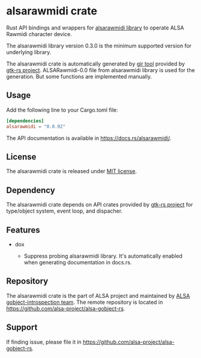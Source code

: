 # alsarawmidi crate

Rust API bindings and wrappers for [alsarawmidi library](https://github.com/alsa-project/alsa-gobject) to
operate ALSA Rawmidi character device.

The alsarawmidi library version 0.3.0 is the minimum supported version for underlying library.

The alsarawmidi crate is automatically generated by [gir tool](https://gtk-rs.org/gir/book/) provided
by [gtk-rs project](https://gtk-rs.org/). ALSARawmidi-0.0 file from alsarawmidi library is used for the
generation. But some functions are implemented manually.

## Usage

Add the following line to your Cargo.toml file:

```toml
[dependencies]
alsarawmidi = "0.0.92"
```

The API documentation is available in <https://docs.rs/alsarawmidi/>.

## License

The alsarawmidi crate is released under [MIT license](https://spdx.org/licenses/MIT.html).

## Dependency

The alsarawmidi crate depends on API crates provided by [gtk-rs project](https://gtk-rs.org/) for
type/object system, event loop, and dispacher.

## Features

* dox

   * Suppress probing alsarawmidi library. It's automatically enabled when generating documentation
     in docs.rs.

## Repository

The alsarawmidi crate is the part of ALSA project and maintained by
[ALSA gobject-introspection team](https://alsa-project.github.io/gobject-introspection-docs/).
The remote repository is located in <https://github.com/alsa-project/alsa-gobject-rs>.

## Support

If finding issue, please file it in <https://github.com/alsa-project/alsa-gobject-rs>.
